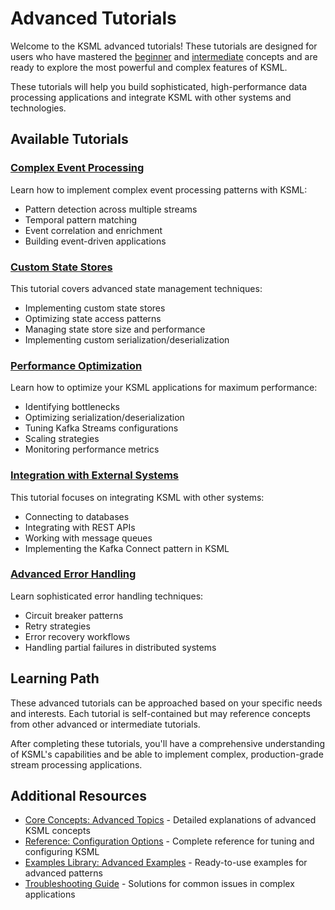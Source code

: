 # Advanced Tutorials

Welcome to the KSML advanced tutorials! These tutorials are designed for users who have mastered the [beginner](../beginner/index.md) and [intermediate](../intermediate/index.md) concepts and are ready to explore the most powerful and complex features of KSML.

These tutorials will help you build sophisticated, high-performance data processing applications and integrate KSML with other systems and technologies.

## Available Tutorials

### [Complex Event Processing](complex-event-processing.md)

Learn how to implement complex event processing patterns with KSML:

- Pattern detection across multiple streams
- Temporal pattern matching
- Event correlation and enrichment
- Building event-driven applications

### [Custom State Stores](custom-state-stores.md)

This tutorial covers advanced state management techniques:

- Implementing custom state stores
- Optimizing state access patterns
- Managing state store size and performance
- Implementing custom serialization/deserialization

### [Performance Optimization](performance-optimization.md)

Learn how to optimize your KSML applications for maximum performance:

- Identifying bottlenecks
- Optimizing serialization/deserialization
- Tuning Kafka Streams configurations
- Scaling strategies
- Monitoring performance metrics

### [Integration with External Systems](external-integration.md)

This tutorial focuses on integrating KSML with other systems:

- Connecting to databases
- Integrating with REST APIs
- Working with message queues
- Implementing the Kafka Connect pattern in KSML

### [Advanced Error Handling](advanced-error-handling.md)

Learn sophisticated error handling techniques:

- Circuit breaker patterns
- Retry strategies
- Error recovery workflows
- Handling partial failures in distributed systems

## Learning Path

These advanced tutorials can be approached based on your specific needs and interests. Each tutorial is self-contained but may reference concepts from other advanced or intermediate tutorials.

After completing these tutorials, you'll have a comprehensive understanding of KSML's capabilities and be able to implement complex, production-grade stream processing applications.

## Additional Resources

- [Core Concepts: Advanced Topics](../../core-concepts/advanced-topics.md) - Detailed explanations of advanced KSML concepts
- [Reference: Configuration Options](../../reference/configuration-reference.md) - Complete reference for tuning and configuring KSML
- [Examples Library: Advanced Examples](../../resources/examples-library.md#advanced-examples) - Ready-to-use examples for advanced patterns
- [Troubleshooting Guide](../../resources/troubleshooting.md) - Solutions for common issues in complex applications